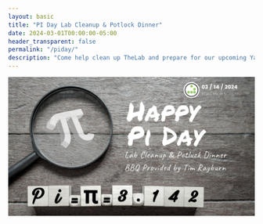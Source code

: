 ```yaml
---
layout: basic
title: "PI Day Lab Cleanup & Potlock Dinner"
date: 2024-03-01T00:00:00-05:00
header_transparent: false
permalink: "/piday/"
description: "Come help clean up TheLab and prepare for our upcoming Yard Sale."
---
```


<img src="/assets/images/events/piday.png" />